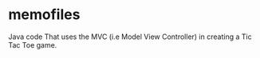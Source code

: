 # memofiles
Java code
That uses the MVC (i.e Model View Controller) in creating a Tic Tac Toe game.

